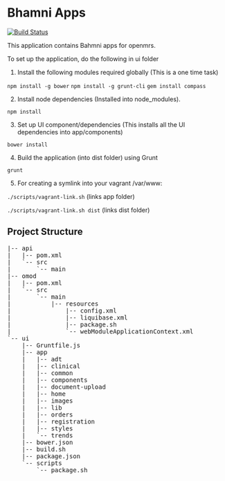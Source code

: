 Bhamni Apps
============

[![Build Status](https://travis-ci.org/Bhamni/openmrs-module-bahmniapps.svg?branch=master)](https://travis-ci.org/Bhamni/openmrs-module-bahmniapps)

This application contains Bahmni apps for openmrs.

 To set up the application, do the following in ui folder

1. Install the following modules required globally (This is a one time task)

  `npm install -g bower`
  `npm install -g grunt-cli`
  `gem install compass`

2. Install node dependencies (Installed into node_modules).

  `npm install`


3. Set up UI component/dependencies (This installs all the UI dependencies into
app/components)

  `bower install`

4. Build the application (into dist folder) using Grunt

  `grunt`

5. For creating a symlink into your vagrant /var/www:  

  `./scripts/vagrant-link.sh` (links app folder)
  
  `./scripts/vagrant-link.sh dist` (links dist folder)



Project Structure
-----------------
<pre>
|-- api
|   |-- pom.xml
|   `-- src
|       `-- main
|-- omod
|   |-- pom.xml
|   `-- src
|       `-- main
|           |-- resources
|               |-- config.xml
|               |-- liquibase.xml
|               |-- package.sh
|               `-- webModuleApplicationContext.xml
`-- ui
    |-- Gruntfile.js
    |-- app
    |   |-- adt
    |   |-- clinical
    |   |-- common
    |   |-- components
    |   |-- document-upload
    |   |-- home
    |   |-- images
    |   |-- lib
    |   |-- orders
    |   |-- registration
    |   |-- styles
    |   `-- trends
    |-- bower.json
    |-- build.sh
    |-- package.json
    `-- scripts
        `-- package.sh
</pre>
